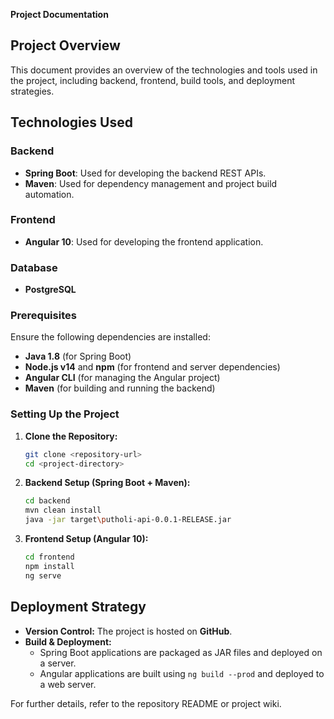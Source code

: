 **Project Documentation**

## Project Overview

This document provides an overview of the technologies and tools used in the project, including backend, frontend, build tools, and deployment strategies.

## Technologies Used

### Backend

- **Spring Boot**: Used for developing the backend REST APIs.
- **Maven**: Used for dependency management and project build automation.

### Frontend

- **Angular 10**: Used for developing the frontend application.

### Database

- **PostgreSQL**


### Prerequisites

Ensure the following dependencies are installed:

- **Java 1.8** (for Spring Boot)
- **Node.js v14** and **npm** (for frontend and server dependencies)
- **Angular CLI** (for managing the Angular project)
- **Maven** (for building and running the backend)

### Setting Up the Project

1. **Clone the Repository:**

   ```sh
   git clone <repository-url>
   cd <project-directory>
   ```

2. **Backend Setup (Spring Boot + Maven):**

   ```sh
   cd backend
   mvn clean install
   java -jar target\putholi-api-0.0.1-RELEASE.jar 
   ```

3. **Frontend Setup (Angular 10):**

   ```sh
   cd frontend
   npm install
   ng serve
   ```


## Deployment Strategy

- **Version Control:** The project is hosted on **GitHub**.
- **Build & Deployment:**
  - Spring Boot applications are packaged as JAR files and deployed on a server.
  - Angular applications are built using `ng build --prod` and deployed to a web server.


For further details, refer to the repository README or project wiki.

